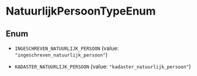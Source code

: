 

# NatuurlijkPersoonTypeEnum

## Enum


* `INGESCHREVEN_NATUURLIJK_PERSOON` (value: `"ingeschreven_natuurlijk_persoon"`)

* `KADASTER_NATUURLIJK_PERSOON` (value: `"kadaster_natuurlijk_persoon"`)



